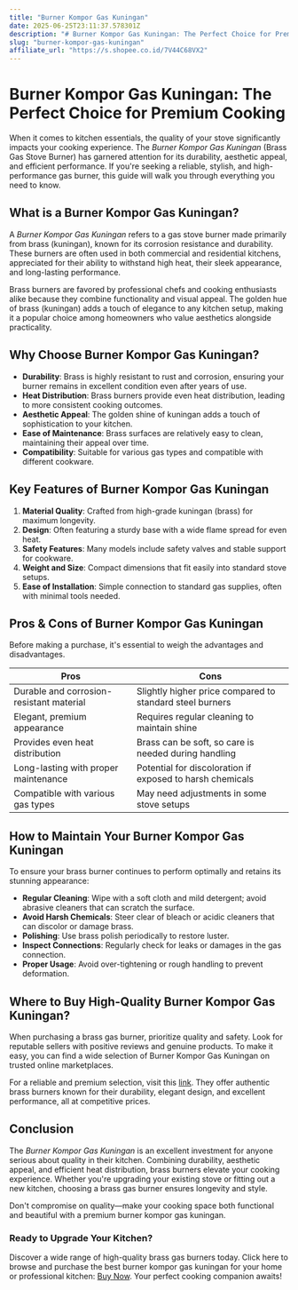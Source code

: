 ```yaml
---
title: "Burner Kompor Gas Kuningan"
date: 2025-06-25T23:11:37.578301Z
description: "# Burner Kompor Gas Kuningan: The Perfect Choice for Premium Cooking..."
slug: "burner-kompor-gas-kuningan"
affiliate_url: "https://s.shopee.co.id/7V44C68VX2"
---
```

# Burner Kompor Gas Kuningan: The Perfect Choice for Premium Cooking

When it comes to kitchen essentials, the quality of your stove significantly impacts your cooking experience. The *Burner Kompor Gas Kuningan* (Brass Gas Stove Burner) has garnered attention for its durability, aesthetic appeal, and efficient performance. If you're seeking a reliable, stylish, and high-performance gas burner, this guide will walk you through everything you need to know.

## What is a Burner Kompor Gas Kuningan?

A *Burner Kompor Gas Kuningan* refers to a gas stove burner made primarily from brass (kuningan), known for its corrosion resistance and durability. These burners are often used in both commercial and residential kitchens, appreciated for their ability to withstand high heat, their sleek appearance, and long-lasting performance.

Brass burners are favored by professional chefs and cooking enthusiasts alike because they combine functionality and visual appeal. The golden hue of brass (kuningan) adds a touch of elegance to any kitchen setup, making it a popular choice among homeowners who value aesthetics alongside practicality.

## Why Choose Burner Kompor Gas Kuningan?

- **Durability**: Brass is highly resistant to rust and corrosion, ensuring your burner remains in excellent condition even after years of use.
- **Heat Distribution**: Brass burners provide even heat distribution, leading to more consistent cooking outcomes.
- **Aesthetic Appeal**: The golden shine of kuningan adds a touch of sophistication to your kitchen.
- **Ease of Maintenance**: Brass surfaces are relatively easy to clean, maintaining their appeal over time.
- **Compatibility**: Suitable for various gas types and compatible with different cookware.

## Key Features of Burner Kompor Gas Kuningan

1. **Material Quality**: Crafted from high-grade kuningan (brass) for maximum longevity.
2. **Design**: Often featuring a sturdy base with a wide flame spread for even heat.
3. **Safety Features**: Many models include safety valves and stable support for cookware.
4. **Weight and Size**: Compact dimensions that fit easily into standard stove setups.
5. **Ease of Installation**: Simple connection to standard gas supplies, often with minimal tools needed.

## Pros & Cons of Burner Kompor Gas Kuningan

Before making a purchase, it's essential to weigh the advantages and disadvantages.

| Pros | Cons |
| --- | --- |
| Durable and corrosion-resistant material | Slightly higher price compared to standard steel burners |
| Elegant, premium appearance | Requires regular cleaning to maintain shine |
| Provides even heat distribution | Brass can be soft, so care is needed during handling |
| Long-lasting with proper maintenance | Potential for discoloration if exposed to harsh chemicals |
| Compatible with various gas types | May need adjustments in some stove setups |

## How to Maintain Your Burner Kompor Gas Kuningan

To ensure your brass burner continues to perform optimally and retains its stunning appearance:

- **Regular Cleaning**: Wipe with a soft cloth and mild detergent; avoid abrasive cleaners that can scratch the surface.
- **Avoid Harsh Chemicals**: Steer clear of bleach or acidic cleaners that can discolor or damage brass.
- **Polishing**: Use brass polish periodically to restore luster.
- **Inspect Connections**: Regularly check for leaks or damages in the gas connection.
- **Proper Usage**: Avoid over-tightening or rough handling to prevent deformation.

## Where to Buy High-Quality Burner Kompor Gas Kuningan?

When purchasing a brass gas burner, prioritize quality and safety. Look for reputable sellers with positive reviews and genuine products. To make it easy, you can find a wide selection of Burner Kompor Gas Kuningan on trusted online marketplaces.

For a reliable and premium selection, visit this [link](https://s.shopee.co.id/7V44C68VX2). They offer authentic brass burners known for their durability, elegant design, and excellent performance, all at competitive prices.

## Conclusion

The *Burner Kompor Gas Kuningan* is an excellent investment for anyone serious about quality in their kitchen. Combining durability, aesthetic appeal, and efficient heat distribution, brass burners elevate your cooking experience. Whether you're upgrading your existing stove or fitting out a new kitchen, choosing a brass gas burner ensures longevity and style.

Don't compromise on quality—make your cooking space both functional and beautiful with a premium burner kompor gas kuningan.

### Ready to Upgrade Your Kitchen?

Discover a wide range of high-quality brass gas burners today. Click here to browse and purchase the best burner kompor gas kuningan for your home or professional kitchen: [Buy Now](https://s.shopee.co.id/7V44C68VX2). Your perfect cooking companion awaits!